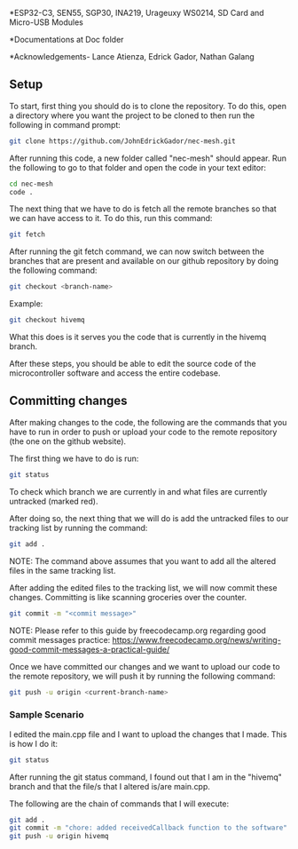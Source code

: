 *ESP32-C3, SEN55, SGP30, INA219, Urageuxy WS0214, SD Card and Micro-USB Modules

*Documentations at Doc folder

*Acknowledgements- Lance Atienza, Edrick Gador, Nathan Galang

## Setup

To start, first thing you should do is to clone the repository. To do this, open a directory where you want the project to be cloned to then run the following in command prompt:
```bash
git clone https://github.com/JohnEdrickGador/nec-mesh.git
```
After running this code, a new folder called "nec-mesh" should appear. Run the following to go to that folder and open the code in your text editor:
```bash
cd nec-mesh
code .
```
The next thing that we have to do is fetch all the remote branches so that we can have access to it. To do this, run this command:
```bash
git fetch
```
After running the git fetch command, we can now switch between the branches that are present and available on our github repository by doing the following command:
```bash
git checkout <branch-name>
```
Example:
```bash
git checkout hivemq
```
What this does is it serves you the code that is currently in the hivemq branch.

After these steps, you should be able to edit the source code of the microcontroller software and access the entire codebase.



## Committing changes

After making changes to the code, the following are the commands that you have to run in order to push or upload your code to the remote repository (the one on the github website).

The first thing we have to do is run:
```bash
git status
```
To check which branch we are currently in and what files are currently untracked (marked red).

After doing so, the next thing that we will do is add the untracked files to our tracking list by running the command:
```bash
git add .
```
NOTE: The command above assumes that you want to add all the altered files in the same tracking list.

After adding the edited files to the tracking list, we will now commit these changes. Committing is like scanning groceries over the counter.

```bash
git commit -m "<commit message>"
```

NOTE: Please refer to this guide by freecodecamp.org regarding good commit messages practice: https://www.freecodecamp.org/news/writing-good-commit-messages-a-practical-guide/

Once we have committed our changes and we want to upload our code to the remote repository, we will push it by running the following command:
```bash
git push -u origin <current-branch-name>
```
### Sample Scenario
I edited the main.cpp file and I want to upload the changes that I made. This is how I do it:
```bash
git status
```
After running the git status command, I found out that I am in the "hivemq" branch and that the file/s that I altered is/are main.cpp. 

The following are the chain of commands that I will execute:

```bash
git add .
git commit -m "chore: added receivedCallback function to the software"
git push -u origin hivemq
```
